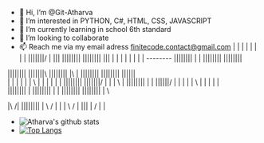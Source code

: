 - 🤟 Hi, I’m @Git-Atharva
- 👀 I’m interested in PYTHON, C#, HTML, CSS, JAVASCRIPT
- 🌱 I’m currently learning in school 6th standard
- 💞️ I’m looking to collaborate
- 📫 Reach me via my email adress finitecode.contact@gmail.com
|       |   |          |            |      |     |            |
|||||||/    |          |||          ||||||||     ||||||||     |||
|           |          |            |      |            |     |
|           --------   ||||||||     |      |     ||||||||     ||||||||


||||||||   |||||||\    ||||||||   |\    |   ||||||||   ||||||||   ||||||\
|          |       |   |      |   | \   |   |          |      |   |      |
||||||||   |||||||/    |      |   |  \  |   ||||||||   |      |   ||||||/
       |   |           |      |   |   \ |          |   |      |   |\
||||||||   |           ||||||||   |    \|   ||||||||   ||||||||   | \


|\      /|    ||||||||
| \    / |    |
|  \  /  |    |||
|   \/   |    |

- ![Atharva's github stats](https://github-readme-stats.vercel.app/api?username=Git-Atharva)
- [![Top Langs](https://github-readme-stats.vercel.app/api/top-langs/?username=Git-Atharva)](https://github.com/Git-Atharva/github-readme-stats)
